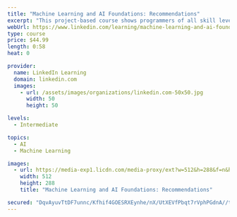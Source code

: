 ```yaml
---
title: "Machine Learning and AI Foundations: Recommendations"
excerpt: "This project-based course shows programmers of all skill levels how to use machine learning to build programs that can make recommendations. In this course, Adam Geitgey walks you through a hands-on lab building a recommendation system that is able to suggest similar products to customers based on past products they have reviewed or purchased. The system can also identify which products are similar to each other."
webUrl: https://www.linkedin.com/learning/machine-learning-and-ai-foundations-recommendations
type: course
price: $44.99
length: 0:58
heat: 0

provider:
  name: LinkedIn Learning
  domain: linkedin.com
  images:
    - url: /assets/images/organizations/linkedin.com-50x50.jpg
      width: 50
      height: 50

levels:
  - Intermediate

topics:
  - AI
  - Machine Learning

images:
  - url: https://media-exp1.licdn.com/media-proxy/ext?w=512&h=288&f=n&hash=%2FtL12xbFm9drn%2BYMNJa6loKfeJk%3D&ora=1%2CaFBCTXdkRmpGL2lvQUFBPQ%2CxAVta5g-0R6plxVUzgUv5K_PrkC9q0RIUJDPBy-kXSaq-dWfZXHqecTfZLSiol8ReCsGmAMyf-2rQzngEo69LcLmY4Yx3A
    width: 512
    height: 288
    title: "Machine Learning and AI Foundations: Recommendations"

secured: "DqvAyuvTtDF7unnc/Kfhif4GOESRXEynhe/nX/UtXEVfPbqt7rVphPGdnA//tK7LVyqm5ibTHJP3SiLfjOog3L6by1r4LKcAYN5WcPHkxs9lBPT/nFupeQS2/rXxh9RTA/sb54a87WkWuDa3tIRP1BSI84OHKgxKgO1Dgz5diC/FiAIyzHPM+3RgpNPRhcyf70+nUdDdYcQFoqf0aQoU4R2ORli6NTue7b+mmRdDLB4rNWOOj1ZnBpFsPTq/UTgPdc1Fb7Cm3s3Ap5Mc0crk07IEKqChaksQOsR4FF7KfAX+0nhVwqJ5/F1k5X0p+bGk1U83Pe0Ac+puYKY+Cc8SLw==;a7/8jT8S9N/BG6hYIp/QFQ=="
---
```


